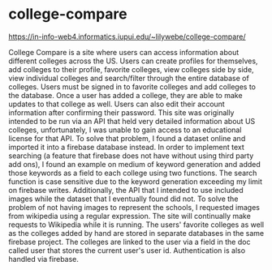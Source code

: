 # college-compare
 https://in-info-web4.informatics.iupui.edu/~lilywebe/college-compare/
 
 
College Compare is a site where users can access information about different colleges across the US. Users can create profiles for themselves, add colleges to their profile, favorite colleges, view colleges side by side, view individual colleges and search/filter through the entire database of colleges. Users must be signed in to favorite colleges and add colleges to the database. Once a user has added a college, they are able to make updates to that college as well. Users can also edit their account information after confirming their password. This site was originally intended to be run via an API that held very detailed information about US colleges, unfortunately, I was unable to gain access to an educational license for that API. To solve that problem, I found a dataset online and imported it into a firebase database instead. In order to implement text searching (a feature that firebase does not have without using third party add ons), I found an example on medium of keyword generation and added those keywords as a field to each college using two functions. The search function is case sensitive due to the keyword generation exceeding my limit on firebase writes.  Additionally, the API that I intended to use included images while the dataset that I eventually found did not. To solve the problem of not having images to represent the schools, I requested images from wikipedia using a regular expression. The site will continually make requests to Wikipedia while it is running. The users' favorite colleges as well as the colleges added by hand are stored in separate databases in the same firebase project. The colleges are linked to the user via a field in the doc called user that stores the current user's user id. Authentication is also handled via firebase. 
